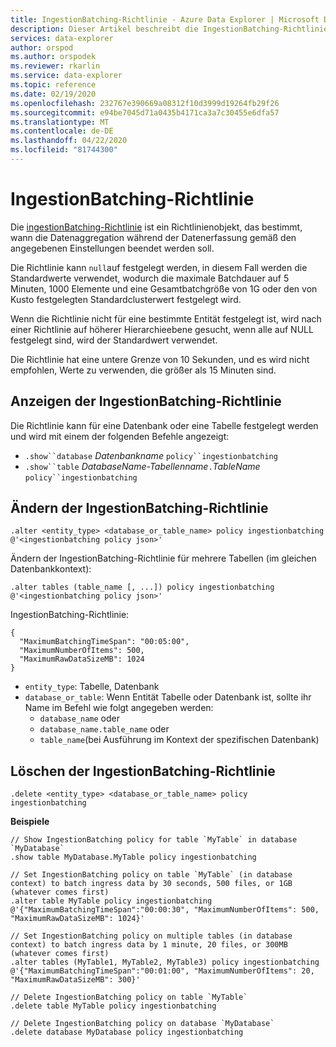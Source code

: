 ```yaml
---
title: IngestionBatching-Richtlinie - Azure Data Explorer | Microsoft Docs
description: Dieser Artikel beschreibt die IngestionBatching-Richtlinie in Azure Data Explorer.
services: data-explorer
author: orspod
ms.author: orspodek
ms.reviewer: rkarlin
ms.service: data-explorer
ms.topic: reference
ms.date: 02/19/2020
ms.openlocfilehash: 232767e390669a08312f10d3999d19264fb29f26
ms.sourcegitcommit: e94be7045d71a0435b4171ca3a7c30455e6dfa57
ms.translationtype: MT
ms.contentlocale: de-DE
ms.lasthandoff: 04/22/2020
ms.locfileid: "81744300"
---
```

# <a name="ingestionbatching-policy"></a>IngestionBatching-Richtlinie

Die [ingestionBatching-Richtlinie](batchingpolicy.md) ist ein Richtlinienobjekt, das bestimmt, wann die Datenaggregation während der Datenerfassung gemäß den angegebenen Einstellungen beendet werden soll.

Die Richtlinie kann `null`auf festgelegt werden, in diesem Fall werden die Standardwerte verwendet, wodurch die maximale Batchdauer auf 5 Minuten, 1000 Elemente und eine Gesamtbatchgröße von 1G oder den von Kusto festgelegten Standardclusterwert festgelegt wird.

Wenn die Richtlinie nicht für eine bestimmte Entität festgelegt ist, wird nach einer Richtlinie auf höherer Hierarchieebene gesucht, wenn alle auf NULL festgelegt sind, wird der Standardwert verwendet. 

Die Richtlinie hat eine untere Grenze von 10 Sekunden, und es wird nicht empfohlen, Werte zu verwenden, die größer als 15 Minuten sind.

## <a name="displaying-the-ingestionbatching-policy"></a>Anzeigen der IngestionBatching-Richtlinie

Die Richtlinie kann für eine Datenbank oder eine Tabelle festgelegt werden und wird mit einem der folgenden Befehle angezeigt:

* `.show``database` *Datenbankname* `policy``ingestionbatching`
* `.show``table` *DatabaseName-Tabellenname*`.`*TableName* `policy``ingestionbatching`

## <a name="altering-the-ingestionbatching-policy"></a>Ändern der IngestionBatching-Richtlinie

```kusto
.alter <entity_type> <database_or_table_name> policy ingestionbatching @'<ingestionbatching policy json>'
```

Ändern der IngestionBatching-Richtlinie für mehrere Tabellen (im gleichen Datenbankkontext):

```kusto
.alter tables (table_name [, ...]) policy ingestionbatching @'<ingestionbatching policy json>'
```

IngestionBatching-Richtlinie:

```kusto
{
  "MaximumBatchingTimeSpan": "00:05:00",
  "MaximumNumberOfItems": 500, 
  "MaximumRawDataSizeMB": 1024
}
```

* `entity_type`: Tabelle, Datenbank
* `database_or_table`: Wenn Entität Tabelle oder Datenbank ist, sollte ihr Name im Befehl wie folgt angegeben werden: 
  - `database_name` oder 
  - `database_name.table_name` oder 
  - `table_name`(bei Ausführung im Kontext der spezifischen Datenbank)

## <a name="deleting-the-ingestionbatching-policy"></a>Löschen der IngestionBatching-Richtlinie

```kusto
.delete <entity_type> <database_or_table_name> policy ingestionbatching
```

**Beispiele**

```kusto
// Show IngestionBatching policy for table `MyTable` in database `MyDatabase`
.show table MyDatabase.MyTable policy ingestionbatching 

// Set IngestionBatching policy on table `MyTable` (in database context) to batch ingress data by 30 seconds, 500 files, or 1GB (whatever comes first)
.alter table MyTable policy ingestionbatching @'{"MaximumBatchingTimeSpan":"00:00:30", "MaximumNumberOfItems": 500, "MaximumRawDataSizeMB": 1024}'

// Set IngestionBatching policy on multiple tables (in database context) to batch ingress data by 1 minute, 20 files, or 300MB (whatever comes first)
.alter tables (MyTable1, MyTable2, MyTable3) policy ingestionbatching @'{"MaximumBatchingTimeSpan":"00:01:00", "MaximumNumberOfItems": 20, "MaximumRawDataSizeMB": 300}'

// Delete IngestionBatching policy on table `MyTable`
.delete table MyTable policy ingestionbatching

// Delete IngestionBatching policy on database `MyDatabase`
.delete database MyDatabase policy ingestionbatching
```
